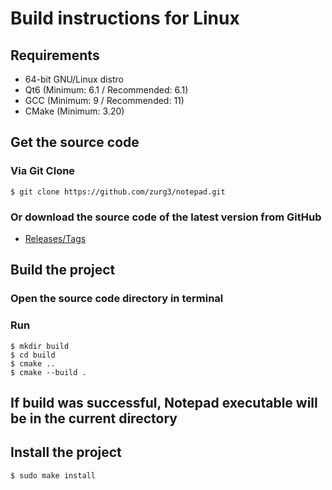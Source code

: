 # Build instructions for Linux
## Requirements
- 64-bit GNU/Linux distro
- Qt6 (Minimum: 6.1 / Recommended: 6.1)
- GCC (Minimum: 9 / Recommended: 11)
- CMake (Minimum: 3.20)

## Get the source code
### Via Git Clone
```
$ git clone https://github.com/zurg3/notepad.git
```

### Or download the source code of the latest version from GitHub
- [Releases/Tags](https://github.com/zurg3/notepad/tags)

## Build the project
### Open the source code directory in terminal

### Run
```
$ mkdir build
$ cd build
$ cmake ..
$ cmake --build .
```

## If build was successful, Notepad executable will be in the current directory

## Install the project
```
$ sudo make install
```
